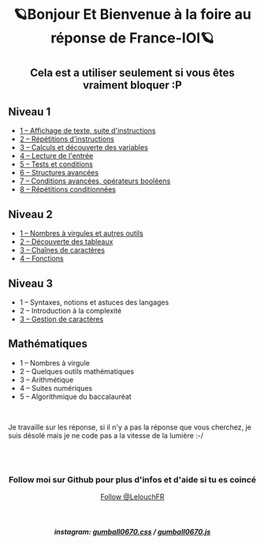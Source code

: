 <h1 align="center">🪐Bonjour Et Bienvenue à la foire au réponse de France-IOI🪐</h1>
<h2 align="center">Cela est a utiliser seulement si vous êtes vraiment bloquer :P</h2>

## Niveau 1
<ul>
  <li><a href="https://github.com/LelouchFR/France-IOI/tree/main/Niveau%201/1%20%E2%80%93%20Affichage%20de%20texte%2C%20suite%20d'instructions">1 – Affichage de texte, suite d'instructions</a></li>
  <li><a href="https://github.com/LelouchFR/France-IOI/tree/main/Niveau%201/2%20%E2%80%93%20R%C3%A9p%C3%A9titions%20d'instructions">2 – Répétitions d'instructions</a></li>
  <li><a href="https://github.com/LelouchFR/France-IOI/tree/main/Niveau%201/3%20%E2%80%93%20Calculs%20et%20d%C3%A9couverte%20des%20variables">3 – Calculs et découverte des variables</a></li>
  <li><a href="https://github.com/LelouchFR/France-IOI/tree/main/Niveau%201/4%20%E2%80%93%20Lecture%20de%20l'entr%C3%A9e">4 – Lecture de l'entrée</a></li>
  <li><a href="https://github.com/LelouchFR/France-IOI/tree/main/Niveau%201/5%20%E2%80%93%20Tests%20et%20conditions">5 – Tests et conditions</a></li>
  <li><a href="https://github.com/LelouchFR/France-IOI/tree/main/Niveau%201/6%20%E2%80%93%20Structures%20avanc%C3%A9es">6 – Structures avancées</a></li>
  <li><a href="https://github.com/LelouchFR/France-IOI/tree/main/Niveau%201/7%20%E2%80%93%20Conditions%20avanc%C3%A9es,%20op%C3%A9rateurs%20bool%C3%A9ens">7 – Conditions avancées, opérateurs booléens</a></li>
  <li><a href="https://github.com/LelouchFR/France-IOI/tree/main/Niveau%201/8%20%E2%80%93%20R%C3%A9p%C3%A9titions%20conditionn%C3%A9es">8 – Répétitions conditionnées</a></li>
</ul>


## Niveau 2
<ul>
  <li><a href="https://github.com/LelouchFR/France-IOI/tree/main/Niveau%202/1%20%E2%80%93%20Nombres%20%C3%A0%20virgules%20et%20autres%20outils">1 – Nombres à virgules et autres outils</a></li>
  <li><a href="https://github.com/LelouchFR/France-IOI/tree/main/Niveau%202/2%20%E2%80%93%20D%C3%A9couverte%20des%20tableaux">2 – Découverte des tableaux</a></li>
  <li><a href="https://github.com/LelouchFR/France-IOI/tree/main/Niveau%202/3%20%E2%80%93%20Cha%C3%AEnes%20de%20caract%C3%A8res">3 – Chaînes de caractères</a></li>
  <li><a href="https://github.com/LelouchFR/France-IOI/tree/main/Niveau%202/4%20%E2%80%93%20Fonctions">4 – Fonctions</a></li>
</ul>


## Niveau 3
<ul>
  <li>1 – Syntaxes, notions et astuces des langages</li>
  <li>2 – Introduction à la complexité</li>
  <li><a href="https://github.com/LelouchFR/France-IOI/tree/main/Niveau%203/3%20%E2%80%93%20Gestion%20de%20caract%C3%A8res">3 – Gestion de caractères</a></li>
</ul>


## Mathématiques
<ul>
  <li>1 – Nombres à virgule</li>
  <li>2 – Quelques outils mathématiques</li>
  <li>3 – Arithmétique</li>
  <li>4 – Suites numériques</li>
  <li>5 – Algorithmique du baccalauréat</li>
</ul>


<br>
<p>Je travaille sur les réponse, si il n'y a pas la réponse que vous cherchez, je suis désolé mais je ne code pas a la vitesse de la lumière :-/</p>
<br><br>
<h3 align="center">Follow moi sur Github pour plus d'infos et d'aide si tu es coincé</h3>
<div align="center">
  <a href="https://github.com/LelouchFR" align="center">Follow @LelouchFR</a><br><br><br>
  <h5 align="center">instagram: <a href="https://www.instagram.com/gumball0670.css">gumball0670.css</a> / <a href="https://www.instagram.com/gumball0670.js">gumball0670.js</a></h5>
</div>
